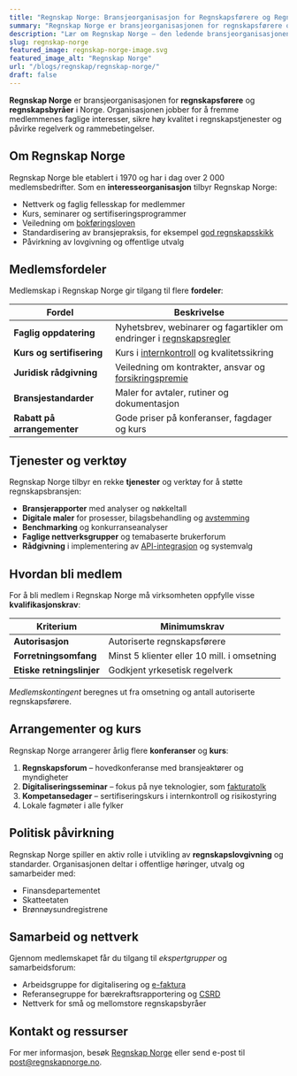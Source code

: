 ```yaml
---
title: "Regnskap Norge: Bransjeorganisasjon for Regnskapsførere og Regnskapsbyråer"
summary: "Regnskap Norge er bransjeorganisasjonen for regnskapsførere og regnskapsbyråer i Norge. Artikkelen beskriver organisasjonens oppgaver, medlemsfordeler, tjenester, kurs, politisk arbeid og hvordan du blir medlem."
description: "Lær om Regnskap Norge – den ledende bransjeorganisasjonen for regnskapsførere og regnskapsbyråer i Norge. Finn medlemsfordeler, tjenester, kurs, politisk påvirkning og nettverk."
slug: regnskap-norge
featured_image: regnskap-norge-image.svg
featured_image_alt: "Regnskap Norge"
url: "/blogs/regnskap/regnskap-norge/"
draft: false
---
```


**Regnskap Norge** er bransjeorganisasjonen for **regnskapsførere** og **regnskapsbyråer** i Norge. Organisasjonen jobber for å fremme medlemmenes faglige interesser, sikre høy kvalitet i regnskapstjenester og påvirke regelverk og rammebetingelser.

## Om Regnskap Norge

Regnskap Norge ble etablert i 1970 og har i dag over 2 000 medlemsbedrifter. Som en **interesseorganisasjon** tilbyr Regnskap Norge:

* Nettverk og faglig fellesskap for medlemmer
* Kurs, seminarer og sertifiseringsprogrammer
* Veiledning om [bokføringsloven](/blogs/regnskap/hva-er-bokforingsloven "Hva er Bokføringsloven? Komplett Guide til Norsk Bokføringslovgivning")
* Standardisering av bransjepraksis, for eksempel [god regnskapsskikk](/blogs/regnskap/god-regnskapsskikk "God Regnskapsskikk - Prinsipper, Standarder og Beste Praksis i Norge")
* Påvirkning av lovgivning og offentlige utvalg

## Medlemsfordeler

Medlemskap i Regnskap Norge gir tilgang til flere **fordeler**:

| Fordel                  | Beskrivelse                                                                 |
|-------------------------|-----------------------------------------------------------------------------|
| **Faglig oppdatering**  | Nyhetsbrev, webinarer og fagartikler om endringer i [regnskapsregler](/blogs/regnskap/hva-er-regnskap "Hva er Regnskap? En Dybdeanalyse for Norge") |
| **Kurs og sertifisering** | Kurs i [internkontroll](/blogs/regnskap/hva-er-internkontroll "Hva er Internkontroll i Regnskap? Komplett Guide til Internkontrollforskriften") og kvalitetssikring |
| **Juridisk rådgivning** | Veiledning om kontrakter, ansvar og [forsikringspremie](/blogs/regnskap/forsikringspremie "Forsikringspremie - Risikostyring og Beskyttelse") |
| **Bransjestandarder**   | Maler for avtaler, rutiner og dokumentasjon                                |
| **Rabatt på arrangementer** | Gode priser på konferanser, fagdager og kurs                              |

## Tjenester og verktøy

Regnskap Norge tilbyr en rekke **tjenester** og verktøy for å støtte regnskapsbransjen:

* **Bransjerapporter** med analyser og nøkkeltall
* **Digitale maler** for prosesser, bilagsbehandling og [avstemming](/blogs/regnskap/hva-er-avstemming "Hva er Avstemming i Regnskap? Komplett Guide til Regnskapsavstemming")
* **Benchmarking** og konkurranseanalyser
* **Faglige nettverksgrupper** og temabaserte brukerforum
* **Rådgivning** i implementering av [API-integrasjon](/blogs/regnskap/api-integrasjon-automatisering-regnskap "API-integrasjon & Automatisering i Regnskap") og systemvalg

## Hvordan bli medlem

For å bli medlem i Regnskap Norge må virksomheten oppfylle visse **kvalifikasjonskrav**:

| Kriterium             | Minimumskrav                                 |
|-----------------------|----------------------------------------------|
| **Autorisasjon**      | Autoriserte regnskapsførere                  |
| **Forretningsomfang** | Minst 5 klienter eller 10 mill. i omsetning    |
| **Etiske retningslinjer** | Godkjent yrkesetisk regelverk               |

*Medlemskontingent* beregnes ut fra omsetning og antall autoriserte regnskapsførere.

## Arrangementer og kurs

Regnskap Norge arrangerer årlig flere **konferanser** og **kurs**:

1. **Regnskapsforum** – hovedkonferanse med bransjeaktører og myndigheter  
2. **Digitaliseringsseminar** – fokus på nye teknologier, som [fakturatolk](/blogs/regnskap/hva-er-fakturatolk "Hva er Fakturatolk? AI-basert Fakturagjenkjenning og Automatisering")  
3. **Kompetansedager** – sertifiseringskurs i internkontroll og risikostyring  
4. Lokale fagmøter i alle fylker

## Politisk påvirkning

Regnskap Norge spiller en aktiv rolle i utvikling av **regnskapslovgivning** og standarder. Organisasjonen deltar i offentlige høringer, utvalg og samarbeider med:

* Finansdepartementet  
* Skatteetaten  
* Brønnøysundregistrene  

## Samarbeid og nettverk

Gjennom medlemskapet får du tilgang til _ekspertgrupper_ og samarbeidsforum:

* Arbeidsgruppe for digitalisering og [e-faktura](/blogs/regnskap/hva-er-elektronisk-fakturering "Hva er Elektronisk Fakturering? Komplett Guide til E-faktura og Digitale Fakturaløsninger")  
* Referansegruppe for bærekraftsrapportering og [CSRD](/blogs/regnskap/hva-er-csrd "Hva er CSRD? Guide til Corporate Sustainability Reporting Directive")  
* Nettverk for små og mellomstore regnskapsbyråer  

## Kontakt og ressurser

For mer informasjon, besøk [Regnskap Norge](https://www.regnskapnorge.no) eller send e-post til post@regnskapnorge.no.
